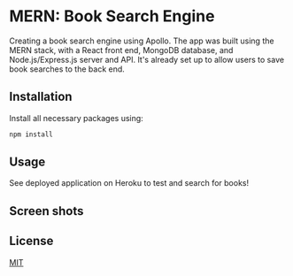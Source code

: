 # MERN: Book Search Engine

Creating a book search engine using Apollo. The app was built using the MERN stack, with a React front end, MongoDB database, and Node.js/Express.js server and API. It's already set up to allow users to save book searches to the back end.

## Installation

Install all necessary packages using:
```bash
npm install
```

## Usage

See deployed application on Heroku to test and search for books!

## Screen shots


## License

[MIT](https://choosealicense.com/licenses/mit/)
